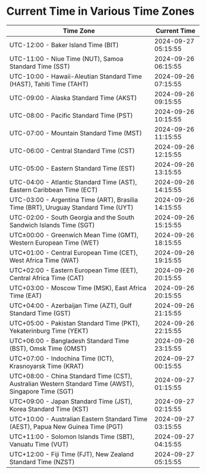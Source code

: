 # Current Time in Various Time Zones

| Time Zone | Current Time |
|-----------|--------------|
| UTC-12:00 - Baker Island Time (BIT) | 2024-09-27 05:15:55 |
| UTC-11:00 - Niue Time (NUT), Samoa Standard Time (SST) | 2024-09-26 06:15:55 |
| UTC-10:00 - Hawaii-Aleutian Standard Time (HAST), Tahiti Time (TAHT) | 2024-09-26 07:15:55 |
| UTC-09:00 - Alaska Standard Time (AKST) | 2024-09-26 09:15:55 |
| UTC-08:00 - Pacific Standard Time (PST) | 2024-09-26 10:15:55 |
| UTC-07:00 - Mountain Standard Time (MST) | 2024-09-26 11:15:55 |
| UTC-06:00 - Central Standard Time (CST) | 2024-09-26 12:15:55 |
| UTC-05:00 - Eastern Standard Time (EST) | 2024-09-26 13:15:55 |
| UTC-04:00 - Atlantic Standard Time (AST), Eastern Caribbean Time (ECT) | 2024-09-26 14:15:55 |
| UTC-03:00 - Argentina Time (ART), Brasília Time (BRT), Uruguay Standard Time (UYT) | 2024-09-26 14:15:55 |
| UTC-02:00 - South Georgia and the South Sandwich Islands Time (SGT) | 2024-09-26 15:15:55 |
| UTC±00:00 - Greenwich Mean Time (GMT), Western European Time (WET) | 2024-09-26 18:15:55 |
| UTC+01:00 - Central European Time (CET), West Africa Time (WAT) | 2024-09-26 19:15:55 |
| UTC+02:00 - Eastern European Time (EET), Central Africa Time (CAT) | 2024-09-26 20:15:55 |
| UTC+03:00 - Moscow Time (MSK), East Africa Time (EAT) | 2024-09-26 20:15:55 |
| UTC+04:00 - Azerbaijan Time (AZT), Gulf Standard Time (GST) | 2024-09-26 21:15:55 |
| UTC+05:00 - Pakistan Standard Time (PKT), Yekaterinburg Time (YEKT) | 2024-09-26 22:15:55 |
| UTC+06:00 - Bangladesh Standard Time (BST), Omsk Time (OMST) | 2024-09-26 23:15:55 |
| UTC+07:00 - Indochina Time (ICT), Krasnoyarsk Time (KRAT) | 2024-09-27 00:15:55 |
| UTC+08:00 - China Standard Time (CST), Australian Western Standard Time (AWST), Singapore Time (SGT) | 2024-09-27 01:15:55 |
| UTC+09:00 - Japan Standard Time (JST), Korea Standard Time (KST) | 2024-09-27 02:15:55 |
| UTC+10:00 - Australian Eastern Standard Time (AEST), Papua New Guinea Time (PGT) | 2024-09-27 03:15:55 |
| UTC+11:00 - Solomon Islands Time (SBT), Vanuatu Time (VUT) | 2024-09-27 04:15:55 |
| UTC+12:00 - Fiji Time (FJT), New Zealand Standard Time (NZST) | 2024-09-27 05:15:55 |
